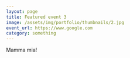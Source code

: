 ```yaml
---
layout: page
title: Featured event 3
image: /assets/img/portfolio/thumbnails/2.jpg
event_url: https://www.google.com
category: something
---
```


Mamma mia!